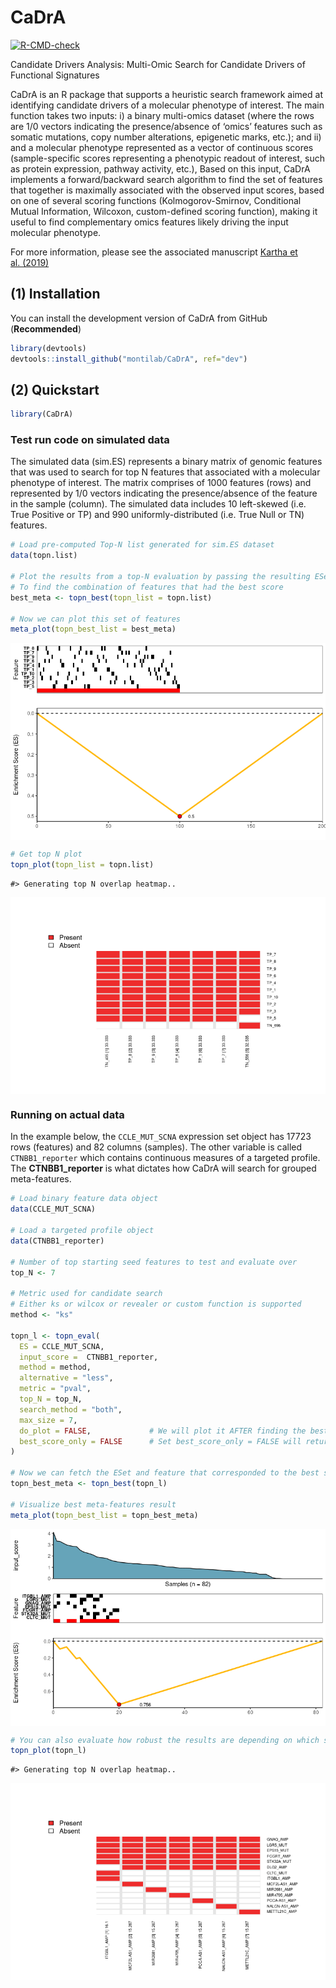 
<!-- README.md is generated from README.Rmd. Please edit that file -->

# CaDrA

<!-- badges: start -->

[![R-CMD-check](https://github.com/montilab/CaDrA/workflows/R-CMD-check/badge.svg)](https://github.com/montilab/CaDrA/actions)
<!-- badges: end -->

Candidate Drivers Analysis: Multi-Omic Search for Candidate Drivers of
Functional Signatures

CaDrA is an R package that supports a heuristic search framework aimed
at identifying candidate drivers of a molecular phenotype of interest.
The main function takes two inputs: i) a binary multi-omics dataset
(where the rows are 1/0 vectors indicating the presence/absence of
‘omics’ features such as somatic mutations, copy number alterations,
epigenetic marks, etc.); and ii) and a molecular phenotype represented
as a vector of continuous scores (sample-specific scores representing a
phenotypic readout of interest, such as protein expression, pathway
activity, etc.), Based on this input, CaDrA implements a
forward/backward search algorithm to find the set of features that
together is maximally associated with the observed input scores, based
on one of several scoring functions (Kolmogorov-Smirnov, Conditional
Mutual Information, Wilcoxon, custom-defined scoring function), making
it useful to find complementary omics features likely driving the input
molecular phenotype.

For more information, please see the associated manuscript [Kartha et
al. (2019)](https://www.frontiersin.org/articles/10.3389/fgene.2019.00121/full)

## (1) Installation

You can install the development version of CaDrA from GitHub
(**Recommended**)

``` r
library(devtools)
devtools::install_github("montilab/CaDrA", ref="dev")
```

## (2) Quickstart

``` r
library(CaDrA)
```

### Test run code on simulated data

The simulated data (sim.ES) represents a binary matrix of genomic features that was used to search for top N features that associated with a molecular phenotype of interest. The matrix comprises of 1000 features (rows) and represented by 1/0 vectors indicating the presence/absence of the feature in the sample (column). The simulated data includes 10 left-skewed (i.e. True Positive or TP) and 990 uniformly-distributed (i.e. True Null or TN) features.

``` r
# Load pre-computed Top-N list generated for sim.ES dataset
data(topn.list)

# Plot the results from a top-N evaluation by passing the resulting ESet from a specific run
# To find the combination of features that had the best score
best_meta <- topn_best(topn_list = topn.list) 

# Now we can plot this set of features
meta_plot(topn_best_list = best_meta)
```

<img src="README_files/figure-gfm/unnamed-chunk-3-1.png" style="display: block; margin: auto;" />

``` r
# Get top N plot
topn_plot(topn_list = topn.list)
```

    #> Generating top N overlap heatmap..

<img src="README_files/figure-gfm/unnamed-chunk-4-1.png" style="display: block; margin: auto;" />

### Running on actual data

In the example below, the `CCLE_MUT_SCNA` expression set object has
17723 rows (features) and 82 columns (samples). The other variable is
called `CTNBB1_reporter` which contains continuous measures of a
targeted profile. The **CTNBB1\_reporter** is what dictates how CaDrA
will search for grouped meta-features.

``` r
# Load binary feature data object
data(CCLE_MUT_SCNA)

# Load a targeted profile object
data(CTNBB1_reporter)

# Number of top starting seed features to test and evaluate over  
top_N <- 7

# Metric used for candidate search
# Either ks or wilcox or revealer or custom function is supported
method <- "ks"

topn_l <- topn_eval(
  ES = CCLE_MUT_SCNA, 
  input_score =  CTNBB1_reporter,
  method = method,
  alternative = "less",
  metric = "pval",
  top_N = top_N,
  search_method = "both",
  max_size = 7,
  do_plot = FALSE,             # We will plot it AFTER finding the best hits
  best_score_only = FALSE      # Set best_score_only = FALSE will return both the eset and best scores
)

# Now we can fetch the ESet and feature that corresponded to the best score over the top N search
topn_best_meta <- topn_best(topn_l)

# Visualize best meta-features result
meta_plot(topn_best_list = topn_best_meta)
```

<img src="README_files/figure-gfm/unnamed-chunk-5-1.png" style="display: block; margin: auto;" />

``` r
# You can also evaluate how robust the results are depending on which seed feature you started with
topn_plot(topn_l) 
```

    #> Generating top N overlap heatmap..

<img src="README_files/figure-gfm/unnamed-chunk-5-2.png" style="display: block; margin: auto;" />
